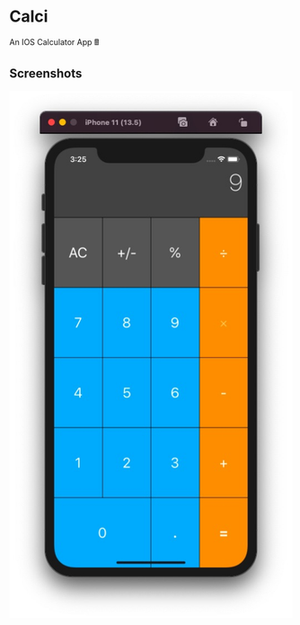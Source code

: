 # Calci
An IOS Calculator App 🖩

## Screenshots

![Screenshot](https://github.com/Rohan-cod/Calci/blob/master/Screenshots/Calci.jpg)
